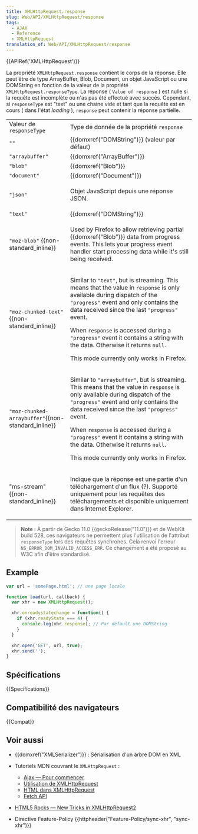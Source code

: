 ```yaml
---
title: XMLHttpRequest.response
slug: Web/API/XMLHttpRequest/response
tags:
  - AJAX
  - Reference
  - XMLHttpRequest
translation_of: Web/API/XMLHttpRequest/response
---
```

{{APIRef('XMLHttpRequest')}}

La propriété `XMLHttpRequest.response` contient le corps de la réponse. Elle peut être de type ArrayBuffer, Blob, Document, un objet JavaScript ou une DOMString en fonction de la valeur de la propriété `XMLHttpRequest.responseType`. La réponse ( `Value of response` ) est nulle si la requête est incomplète ou n'as pas été effectué avec succès. Cependant, si `responseType` est "text" ou une chaine vide et tant que la requête est en cours ( dans l'état _loading_ ), `response` peut contenir la réponse partielle.

<table class="standard-table">
  <tbody>
    <tr>
      <td class="header">Valeur de <code>responseType</code></td>
      <td class="header">
        Type de donnée de la propriété <code>response</code>
      </td>
    </tr>
    <tr>
      <td><code>""</code></td>
      <td>{{domxref("DOMString")}} (valeur par défaut)</td>
    </tr>
    <tr>
      <td><code>"arraybuffer"</code></td>
      <td>{{domxref("ArrayBuffer")}}</td>
    </tr>
    <tr>
      <td><code>"blob"</code></td>
      <td>{{domxref("Blob")}}</td>
    </tr>
    <tr>
      <td><code>"document"</code></td>
      <td>{{domxref("Document")}}</td>
    </tr>
    <tr>
      <td><code>"json"</code></td>
      <td><p>Objet JavaScript depuis une réponse JSON.</p></td>
    </tr>
    <tr>
      <td><code>"text"</code></td>
      <td>{{domxref("DOMString")}}</td>
    </tr>
    <tr>
      <td><code>"moz-blob"</code> {{non-standard_inline}}</td>
      <td>
        <p>
          Used by Firefox to allow retrieving partial {{domxref("Blob")}}
          data from progress events. This lets your progress event handler start
          processing data while it's still being received.
        </p>
      </td>
    </tr>
    <tr>
      <td><code>"moz-chunked-text"</code>{{non-standard_inline}}</td>
      <td>
        <p>
          Similar to <code>"text"</code>, but is streaming. This means that the
          value in <code>response</code> is only available during dispatch of
          the <code>"progress"</code> event and only contains the data received
          since the last <code>"progress"</code> event.
        </p>
        <p>
          When <code>response</code> is accessed during a
          <code>"progress"</code> event it contains a string with the data.
          Otherwise it returns <code>null</code>.
        </p>
        <p>
          This mode currently only works in Firefox.
        </p>
      </td>
    </tr>
    <tr>
      <td>
        <code>"moz-chunked-arraybuffer"</code>{{non-standard_inline}}
      </td>
      <td>
        <p>
          Similar to <code>"arraybuffer"</code>, but is streaming. This means
          that the value in <code>response</code> is only available during
          dispatch of the <code>"progress"</code> event and only contains the
          data received since the last <code>"progress"</code> event.
        </p>
        <p>
          When <code>response</code> is accessed during a
          <code>"progress"</code> event it contains a string with the data.
          Otherwise it returns <code>null</code>.
        </p>
        <p>
          This mode currently only works in Firefox.
        </p>
      </td>
    </tr>
    <tr>
      <td>"ms-stream"{{non-standard_inline}}</td>
      <td>
        <p>
          Indique que la réponse est une partie d'un téléchargement d'un flux
          (?). Supporté uniquement pour les requêtes des téléchargements et
          disponible uniquement dans Internet Explorer.
        </p>
      </td>
    </tr>
  </tbody>
</table>

> **Note :** À partir de Gecko 11.0 {{geckoRelease("11.0")}} et de WebKit build 528, ces navigateurs ne permettent plus l'utilisation de l'attribut `responseType` lors des requêtes synchrones. Cela renvoi l'erreur `NS_ERROR_DOM_INVALID_ACCESS_ERR`. Ce changement a été proposé au W3C afin d'être standardisé.

## Example

```js
var url = 'somePage.html'; // une page locale

function load(url, callback) {
  var xhr = new XMLHttpRequest();

  xhr.onreadystatechange = function() {
    if (xhr.readyState === 4) {
      console.log(xhr.response); // Par défault une DOMString
    }
  }

  xhr.open('GET', url, true);
  xhr.send('');
}
```

## Spécifications

{{Specifications}}

## Compatibilité des navigateurs

{{Compat}}

## Voir aussi

- {{domxref("XMLSerializer")}} : Sérialisation d'un arbre DOM en XML
- Tutoriels MDN couvrant le `XMLHttpRequest` :

  - [Ajax — Pour commencer](/fr/docs/Web/Guide/AJAX/Getting_Started)
  - [Utilisation de XMLHttpRequest](/fr/docs/Web/API/XMLHttpRequest/Using_XMLHttpRequest)
  - [HTML dans XMLHttpRequest](/fr/docs/Web/API/XMLHttpRequest/HTML_in_XMLHttpRequest)
  - [Fetch API](/fr/docs/Web/API/Fetch_API)

- [HTML5 Rocks — New Tricks in XMLHttpRequest2](http://www.html5rocks.com/en/tutorials/file/xhr2/)
- Directive Feature-Policy {{httpheader("Feature-Policy/sync-xhr", "sync-xhr")}}
